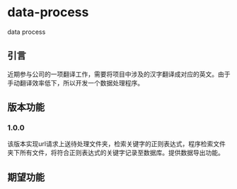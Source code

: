 # data-process
data process
## 引言
近期参与公司的一项翻译工作，需要将项目中涉及的汉字翻译成对应的英文。由于手动翻译效率低下，所以开发一个数据处理程序。
## 版本功能
### 1.0.0
该版本实现url请求上送待处理文件夹，检索关键字的正则表达式，程序检索文件夹下所有文件，将符合正则表达式的关键字记录至数据库。提供数据导出功能。
## 期望功能
